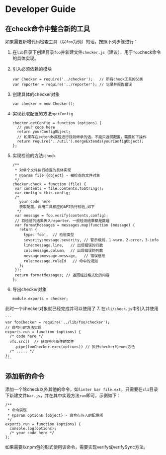 # Developer Guide
## 在check命令中整合新的工具
如果需要新增代码检查工具（以`foo`为例）的话，按照下列步骤进行：

1. 在`lib`目录下创建目录`foo`并新建文件`checker.js`（建议），用于`foo`check命令的具体实现。

2. 引入必须依赖的模块

	```
	var Checker = require('../checker');   // 所有check工具的父类
	var reporter = require('../reporter'); // 记录并报告错误
	```
3. 创建具体的checker对象

	```
	var checker = new Checker();
	```
4. 实现获取配置的方法:`getConfig`

	```
    checker.getConfig = function (options) {
      // your code here
      return yourConfigObject;
      // 如果存在extends属性进行规则继承的话，不能只返回配置，需要如下操作
      return require('../util').mergeExtends(yourConfigObject);
    };
	```
5. 实现检验的方法:`check`

	```
   /**
     * 对单个文件执行检查的具体实现
     * @param file {object} - 被检查的文件对象
     */
   checker.check = function (file) {
     var contents = file.contents.toString(); 
     var config = this.config;
     /*
       your code here
       获取配置，调用工具相应的API执行校验,如下
      */
     var message = foo.verify(contents,config);
     // 将检验的结果传入reporter，一般检测结果都是数组
     var formatMessages = messages.map(function (message) {
       return {
         type:'foo',  // 检验类型
         severity:message.severity, // 警示级别，1-warn，2-error，3-info
         line:message.line,   // 出现错误的行数
         col:message.column,  // 出现错误的列数
         message:message.message,   // 错误信息
         rule:message.ruleId   // 命中的规则
       };
     });
     return formatMessages; // 返回经过格式化的内容
   };
	```	
6. 导出checker对象

	```
    module.exports = checker;
	```	
此时一个checker对象就已经完成并可以使用了
7. 在`cli/check.js`中引入并使用

	```
    var fooChecker = require('../lib/foo/checker');
    // 命令行的方法实现
    exports.run = function (options) {
      /* code here */
      vfs.src()  // 获取符合条件的文件
        .pipe(fooChecker.exec(options)) // 执行checker的exec方法  
      /* ..... */
    };
	```

## 添加新的命令
添加一个除check以外其他的命令，如`linter bar file.ext`，只需要在`cli`目录下新建文件`bar.js`，并在其中实现方法`run`即可，示例如下：
	
```
/**
 * 命令实现
 * @param options {object} - 命令行传入的配置项
 */
exports.run = function (options) {
  console.log(options);
  /* your code here */
};
```
如果需要以npm包的形式使用该命令，需要实现verify或verifySync方法。